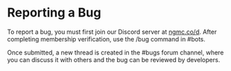 # Reporting a Bug

To report a bug, you must first join our Discord server at [ngmc.co/d](https://ngmc.co/d). After completing membership verification, use the /bug command in #bots.

Once submitted, a new thread is created in the #bugs forum channel, where you can discuss it with others and the bug can be reviewed by developers.
